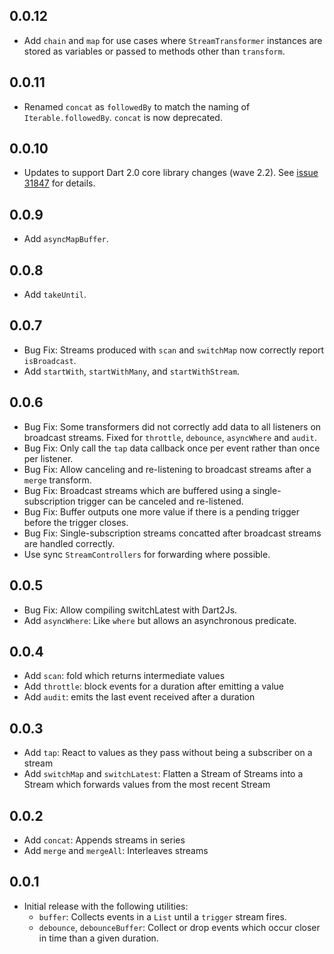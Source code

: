 ## 0.0.12

- Add `chain` and `map` for use cases where `StreamTransformer` instances are
  stored as variables or passed to methods other than `transform`.

## 0.0.11

- Renamed `concat` as `followedBy` to match the naming of `Iterable.followedBy`.
  `concat` is now deprecated.

## 0.0.10

- Updates to support Dart 2.0 core library changes (wave
  2.2). See [issue 31847][sdk#31847] for details.
  
  [sdk#31847]: https://github.com/dart-lang/sdk/issues/31847

## 0.0.9

- Add `asyncMapBuffer`.

## 0.0.8

- Add `takeUntil`.

## 0.0.7

- Bug Fix: Streams produced with `scan` and `switchMap` now correctly report
  `isBroadcast`.
- Add `startWith`, `startWithMany`, and `startWithStream`.

## 0.0.6

- Bug Fix: Some transformers did not correctly add data to all listeners on
  broadcast streams. Fixed for `throttle`, `debounce`, `asyncWhere` and `audit`.
- Bug Fix: Only call the `tap` data callback once per event rather than once per
  listener.
- Bug Fix: Allow canceling and re-listening to broadcast streams after a
  `merge` transform.
- Bug Fix: Broadcast streams which are buffered using a single-subscription
  trigger can be canceled and re-listened.
- Bug Fix: Buffer outputs one more value if there is a pending trigger before
  the trigger closes.
- Bug Fix: Single-subscription streams concatted after broadcast streams are
  handled correctly.
- Use sync `StreamControllers` for forwarding where possible.

## 0.0.5

- Bug Fix: Allow compiling switchLatest with Dart2Js.
- Add `asyncWhere`: Like `where` but allows an asynchronous predicate.

## 0.0.4
- Add `scan`: fold which returns intermediate values
- Add `throttle`: block events for a duration after emitting a value
- Add `audit`: emits the last event received after a duration

## 0.0.3

- Add `tap`: React to values as they pass without being a subscriber on a stream
- Add `switchMap` and `switchLatest`: Flatten a Stream of Streams into a Stream
  which forwards values from the most recent Stream

## 0.0.2

- Add `concat`: Appends streams in series
- Add `merge` and `mergeAll`: Interleaves streams

## 0.0.1

- Initial release with the following utilities:
  - `buffer`: Collects events in a `List` until a `trigger` stream fires.
  - `debounce`, `debounceBuffer`: Collect or drop events which occur closer in
    time than a given duration.
